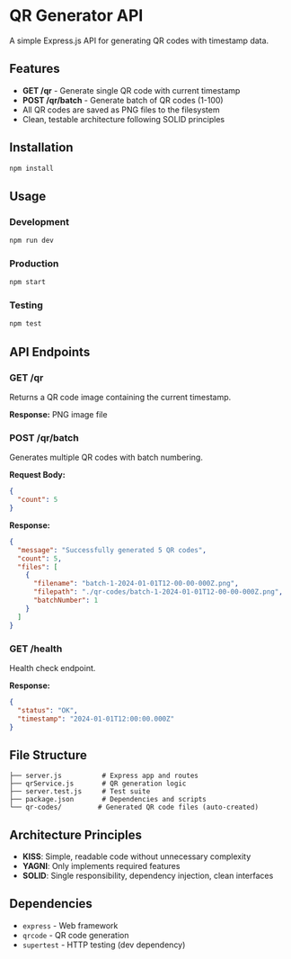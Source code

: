 # QR Generator API

A simple Express.js API for generating QR codes with timestamp data.

## Features

- **GET /qr** - Generate single QR code with current timestamp
- **POST /qr/batch** - Generate batch of QR codes (1-100)
- All QR codes are saved as PNG files to the filesystem
- Clean, testable architecture following SOLID principles

## Installation

```bash
npm install
```

## Usage

### Development
```bash
npm run dev
```

### Production
```bash
npm start
```

### Testing
```bash
npm test
```

## API Endpoints

### GET /qr
Returns a QR code image containing the current timestamp.

**Response:** PNG image file

### POST /qr/batch
Generates multiple QR codes with batch numbering.

**Request Body:**
```json
{
  "count": 5
}
```

**Response:**
```json
{
  "message": "Successfully generated 5 QR codes",
  "count": 5,
  "files": [
    {
      "filename": "batch-1-2024-01-01T12-00-00-000Z.png",
      "filepath": "./qr-codes/batch-1-2024-01-01T12-00-00-000Z.png",
      "batchNumber": 1
    }
  ]
}
```

### GET /health
Health check endpoint.

**Response:**
```json
{
  "status": "OK",
  "timestamp": "2024-01-01T12:00:00.000Z"
}
```

## File Structure

```
├── server.js          # Express app and routes
├── qrService.js       # QR generation logic
├── server.test.js     # Test suite
├── package.json       # Dependencies and scripts
└── qr-codes/         # Generated QR code files (auto-created)
```

## Architecture Principles

- **KISS**: Simple, readable code without unnecessary complexity
- **YAGNI**: Only implements required features
- **SOLID**: Single responsibility, dependency injection, clean interfaces

## Dependencies

- `express` - Web framework
- `qrcode` - QR code generation
- `supertest` - HTTP testing (dev dependency)